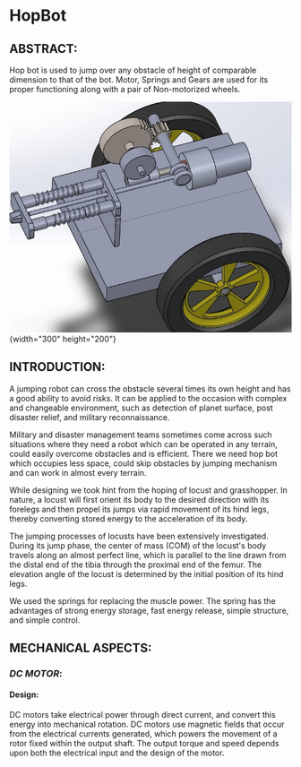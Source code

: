# HopBot

 ##  ABSTRACT:
Hop bot is used to jump over any obstacle of height of comparable dimension to that of the bot. Motor, Springs and Gears are used for its proper functioning along with a pair of Non-motorized wheels.


![Image](https://github.com/pabbathisowmya/HopBot/blob/master/Images/Mechanical%20cad.jpg){width="300" height="200"}


 ## INTRODUCTION:
A jumping robot can cross the obstacle several times its own height and has a good ability to avoid risks. It can be applied to the occasion with complex and changeable environment, such as detection of planet surface, post disaster relief, and military reconnaissance. 

Military and disaster management teams sometimes come across such situations where they need a robot which can be operated in any terrain, could easily overcome obstacles and is efficient. There we need hop bot which occupies less space, could skip obstacles by jumping mechanism and can work in almost every terrain.

While designing we took hint from the hoping of locust and grasshopper. In nature, a locust will first orient its body to the desired direction with its forelegs and then propel its jumps via rapid movement of its hind legs, thereby converting stored energy to the acceleration of its body. 

The jumping processes of locusts have been extensively investigated. During its jump phase, the center of mass (COM) of the locust's body travels along an almost perfect line, which is parallel to the line drawn from the distal end of the tibia through the proximal end of the femur. The elevation angle of the locust is determined by the initial position of its hind legs.

We used the springs for replacing the muscle power. The spring has the advantages of strong energy storage, fast energy release, simple structure, and simple control.

 ## MECHANICAL ASPECTS: 

 ###  _DC MOTOR_:

 #### Design: 
 DC motors take electrical power through direct current, and convert this energy into mechanical rotation. DC motors use magnetic fields that occur from the electrical currents generated, which powers the movement of a rotor fixed within the output shaft. The output torque and speed depends upon both the electrical input and the design of the motor.
